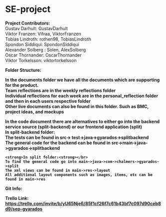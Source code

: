 # SE-project

<strong>Project Contributors:</strong></br>
Gustav Darhult: GustavDarhult </br>
Viktor Franzen: Vifraa, ViktorFranzen </br>
Tobias Lindroth: rothen98, TobiasLindroth </br>
Spondon Siddiqui: SpondonSiddiqui </br>
Alexander Solberg : Solen, AlexSolberg </br>
Oscar Thornander: OscarThornander </br>
Viktor Torkelsson: viktortorkelsson </br>

<strong>Folder Structure:<strong></br>
  <p>
    In the documents folder we have all the documents which are supporting for the product. </br>
    Team reflections are in the weekly reflections folder </br>
    Individual reflections for each week are in the personal_reflection folder and then in each users respective folder</br>
    Other live documents can also be found in this folder. Such as BMC, project ideas, and mockups
  </p>
  <p>
    In the code document there are alternatives to either go into the backend service source (split-backend) or our frontend application (split) </br>
    <strong>In split-backend folder:<strong></br>
    The tests can be found in src-> test->java->gyarados->splitbackend</br>
    The general code for the backend can be found in src->main->java->gyarados->splitbackend</br>
    
    <strong>In split folder:<strong></br>
    To find the general code go into main->java->com->chalmers->gyarados->split
    The xml views can be found in main->res->layout
    All additional layout components such as images, items, etc can be found in main->res
  </p>
  
<strong>Git Info:<strong></br>
  


Trello Link:</br>
https://trello.com/invite/b/yU65Nje6/85f1cf26f7c61b43bf7c097d90ceb8d9/sep-gyarados
